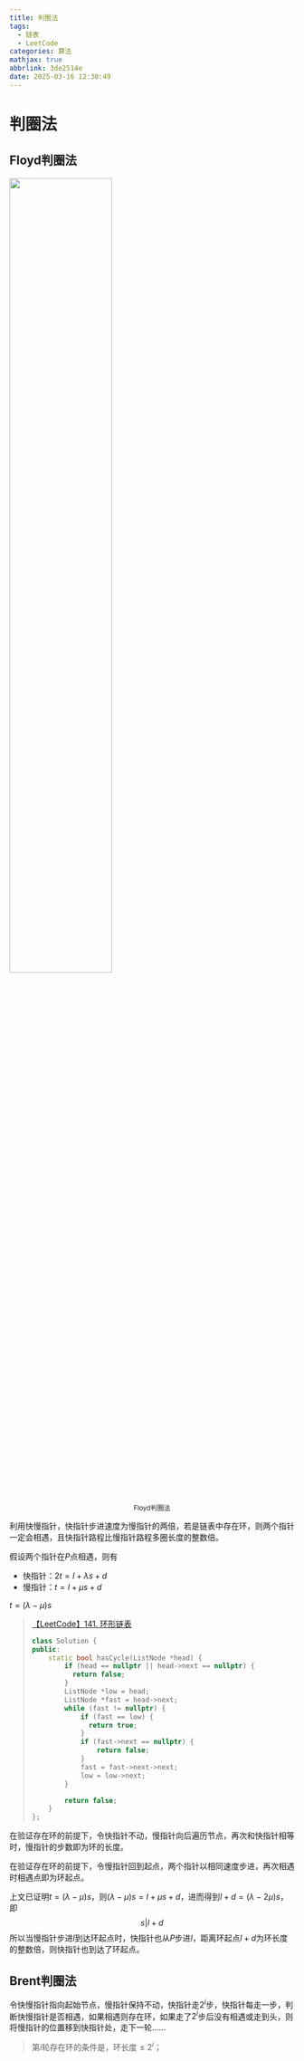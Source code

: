```yaml
---
title: 判圈法
tags:
  - 链表
  - LeetCode
categories: 算法
mathjax: true
abbrlink: 3de2514e
date: 2025-03-16 12:30:49
---
```


# 判圈法

## Floyd判圈法

<img src="https://cdn.jsdelivr.net/gh/Euler0525/tube@master/prog/floyd.webp" width="60%" />

<center><small>Floyd判圈法</small></center>

利用快慢指针，快指针步进速度为慢指针的两倍，若是链表中存在环，则两个指针一定会相遇，且快指针路程比慢指针路程多圈长度的整数倍。

假设两个指针在$P$点相遇，则有

- 快指针：$2t = l + \lambda s + d$
- 慢指针：$t = l + \mu s + d$

$t = (\lambda - \mu)s$

> [【LeetCode】141. 环形链表](https://leetcode.cn/problems/linked-list-cycle/)
>
> ```c++
> class Solution {
> public:
>     static bool hasCycle(ListNode *head) {
>         if (head == nullptr || head->next == nullptr) {
>  			return false;
>         }
>         ListNode *low = head;
>         ListNode *fast = head->next;
>         while (fast != nullptr) {
>             if (fast == low) {
>             	return true;
>             }
>             if (fast->next == nullptr) {
>                 return false;
>             }
>             fast = fast->next->next;
>             low = low->next;
>         }
> 
>         return false;
>     }
> };
> ```

在验证存在环的前提下，令快指针不动，慢指针向后遍历节点，再次和快指针相等时，慢指针的步数即为环的长度。

在验证存在环的前提下，令慢指针回到起点，两个指针以相同速度步进，再次相遇时相遇点即为环起点。

上文已证明$t=(\lambda - \mu)s$，则$(\lambda-\mu)s = l + \mu s + d$，进而得到$l + d = (\lambda - 2\mu)s$，即
$$
s | l + d
$$
所以当慢指针步进$l$到达环起点时，快指针也从$P$步进$l$，距离环起点$l+d$为环长度的整数倍，则快指针也到达了环起点。

## Brent判圈法

令快慢指针指向起始节点，慢指针保持不动，快指针走$2^i$步，快指针每走一步，判断快慢指针是否相遇，如果相遇则存在环，如果走了$2^i$步后没有相遇或走到头，则将慢指针的位置移到快指针处，走下一轮……

> 第$i$轮存在环的条件是，环长度$\leq 2^i$；
